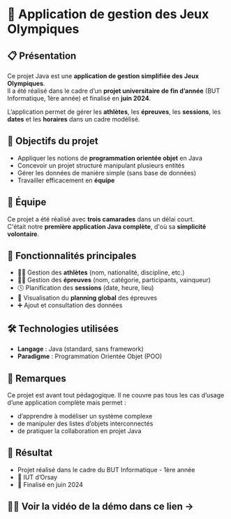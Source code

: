 # 🏅 Application de gestion des Jeux Olympiques

## 📋 Présentation

Ce projet Java est une **application de gestion simplifiée des Jeux Olympiques**.  
Il a été réalisé dans le cadre d’un **projet universitaire de fin d’année** (BUT Informatique, 1ère année) et finalisé en **juin 2024**.

L’application permet de gérer les **athlètes**, les **épreuves**, les **sessions**, les **dates** et les **horaires** dans un cadre modélisé.

## 🎯 Objectifs du projet

- Appliquer les notions de **programmation orientée objet** en Java
- Concevoir un projet structuré manipulant plusieurs entités
- Gérer les données de manière simple (sans base de données)
- Travailler efficacement en **équipe**

## 👥 Équipe

Ce projet a été réalisé avec **trois camarades** dans un délai court.  
C'était notre **première application Java complète**, d'où sa **simplicité volontaire**.

## 🔧 Fonctionnalités principales

- 🧍‍♂️ Gestion des **athlètes** (nom, nationalité, discipline, etc.)
- 🏃‍♀️ Gestion des **épreuves** (nom, catégorie, participants, vainqueur)
- 🕓 Planification des **sessions** (date, heure, lieu)
- 📅 Visualisation du **planning global** des épreuves
- ➕ Ajout et consultation des données 

## 🛠️ Technologies utilisées

- **Langage** : Java (standard, sans framework)
- **Paradigme** : Programmation Orientée Objet (POO)

## 📌 Remarques

Ce projet est avant tout pédagogique. Il ne couvre pas tous les cas d’usage d’une application complète mais permet :

- d’apprendre à modéliser un système complexe
- de manipuler des listes d’objets interconnectés
- de pratiquer la collaboration en projet Java

## 🏁 Résultat

- Projet réalisé dans le cadre du BUT Informatique - 1ère année
- 📍 IUT d’Orsay
- 📅 Finalisé en juin 2024

## ⛓️‍💥 Voir la vidéo de la démo dans ce lien -> 
